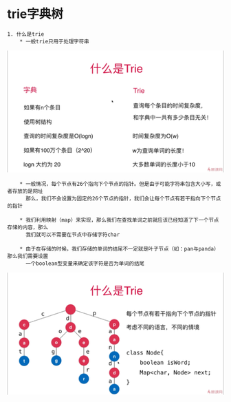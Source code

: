 # trie字典树
    1. 什么是trie
        * 一般trie只用于处理字符串

<img src="../img/09/img01.jpg " width=800px>

        * 一般情况，每个节点有26个指向下个节点的指针。但是由于可能字符串包含大小写，或者存放的是网址
          那么，我们不会设置为固定的26个节点的指针，我们会让每个节点有若干指向下个节点的指针

        * 我们利用映射（map）来实现，那么我们在查找单词之前就应该已经知道了下一个节点存储的内容，那么
          我们就可以不需要在节点中存储字符char

        * 由于在存储的时候，我们存储的单词的结尾不一定就是叶子节点（如：pan与panda）那么我们需要设置
          一个boolean型变量来确定该字符是否为单词的结尾

<img src="../img/09/img02.jpg " width=800px>